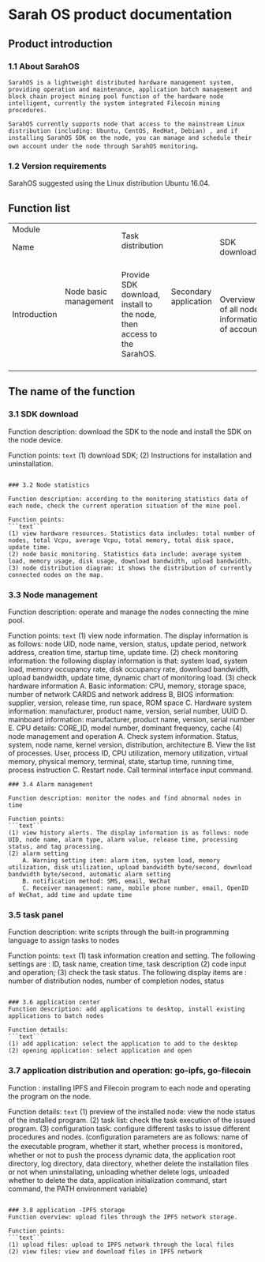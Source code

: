 # Sarah OS product documentation

## Product introduction

### 1.1 About SarahOS

	SarahOS is a lightweight distributed hardware management system, providing operation and maintenance, application batch management and block chain project mining pool function of the hardware node intelligent, currently the system integrated Filecoin mining procedures.

	SarahOS currently supports node that access to the mainstream Linux distribution (including: Ubuntu, CentOS, RedHat, Debian) , and if installing SarahOS SDK on the node, you can manage and schedule their own account under the node through SarahOS monitoring。

### 1.2 Version requirements

SarahOS suggested using the Linux distribution Ubuntu 16.04.

## Function list

<table>
<tr>
	<td>Module</td>
    <td rowspan="5">
        Node basic management
    </td>
    <td rowspan="2">
        Task distribution
    </td>
    <td rowspan="3">
        Secondary application
    </td>
</tr>
<tr>
	<td>Name</td>
	<td>SDK download</td>
	<td>Node statistics</td>
	<td>Node management</td>
	<td>Alarm management</td>
	<td>Task pane</td>
	<td>Application center</td>
	<td>IPFS</td>
	<td>IPFS</td>
	<td>Filecoin</td>
</tr>
<tr>
	<td>Introduction</td>
	<td>Provide SDK download, install to the node, then access to the SarahOS.</td>
	<td>Overview of all node information of account.</td>
	<td>Detail information of all nodes under the account, including dynamic data and process monitoring.</td>
	<td>Node alarm setup and alert notification.</td>
	<td>Write a Script using built-in programming language to assign tasks to nodes.</td>
	<td>Add applications to the desktop and install existing applications to batch notes.</td>
	<td>IPFS installing program.</td>
	<td>IPFS Storage application.</td>
	<td>Filecoin installing program.</td>
</tr>
</table>

## The name of the function

### 3.1 SDK download

Function description: download the SDK to the node and install the SDK on the node device.

Function points:
```text```
(1) download SDK;
(2) Instructions for installation and uninstallation.
```

### 3.2 Node statistics

Function description: according to the monitoring statistics data of each node, check the current operation situation of the mine pool.

Function points:
```text```
(1) view hardware resources. Statistics data includes: total number of nodes, total Vcpu, average Vcpu, total memory, total disk space, update time.
(2) node basic monitoring. Statistics data include: average system load, memory usage, disk usage, download bandwidth, upload bandwidth.
(3) node distribution diagram: it shows the distribution of currently connected nodes on the map. 
```

### 3.3 Node management

Function description: operate and manage the nodes connecting the mine pool.

Function points:
```text```
(1) view node information. The display information is as follows: node UID, node name, version, status, update period, network address, creation time, startup time, update time.
(2) check monitoring information: the following display information is that: system load, system load, memory occupancy rate, disk occupancy rate, download bandwidth, upload bandwidth, update time, dynamic chart of monitoring load.
(3) check hardware information
	A. Basic information: CPU, memory, storage space, number of network CARDS and network address
	B, BIOS information: supplier, version, release time, run space, ROM space
	C. Hardware system information: manufacturer, product name, version, serial number, UUID
	D. mainboard information: manufacturer, product name, version, serial number
	E. CPU details: CORE_ID, model number, dominant frequency, cache
(4) node management and operation
	A. Check system information. Status, system, node name, kernel version, distribution, architecture
	B. View the list of processes. User, process ID, CPU utilization, memory utilization, virtual memory, physical memory, terminal, state, startup time, running time, process instruction
	C. Restart node. Call terminal interface input command.
```
### 3.4 Alarm management

Function description: monitor the nodes and find abnormal nodes in time

Function points:
```text```
(1) view history alerts. The display information is as follows: node UID, node name, alarm type, alarm value, release time, processing status, and tag processing.
(2) alarm setting
	A. Warning setting item: alarm item, system load, memory utilization, disk utilization, upload bandwidth byte/second, download bandwidth byte/second, automatic alarm setting
	B. notification method: SMS, email, WeChat 
	C. Receiver management: name, mobile phone number, email, OpenID of WeChat, add time and update time
```

### 3.5 task panel
Function description: write scripts through the built-in programming language to assign tasks to nodes

Function points:
```text```
(1) task information creation and setting. The following settings are : ID, task name, creation time, task description
(2) code input and operation;
(3) check the task status. The following display items are : number of distribution nodes, number of completion nodes, status
```

### 3.6 application center
Function description: add applications to desktop, install existing applications to batch nodes

Function details:
```text```
(1) add application: select the application to add to the desktop
(2) opening application: select application and open
```
### 3.7 application distribution and operation: go-ipfs, go-filecoin
Function : installing IPFS and Filecoin program to each node and operating the program on the node.

Function details:
```text```
(1) preview of the installed node: view the node status of the installed program.
(2) task list: check the task execution of the issued program.
(3) configuration task: configure different tasks to issue different procedures and nodes. (configuration parameters are as follows: name of the executable program, whether it start, whether process is monitored，whether or not to push the process dynamic data, the application root directory, log directory, data directory, whether  delete the installation files or not when uninstallating, unloading whether delete logs, unloaded whether to delete the data, application initialization command, start command, the PATH environment variable)
```

### 3.8 application -IPFS storage
Function overview: upload files through the IPFS network storage.

Function points:
```text```
(1) upload files: upload to IPFS network through the local files
(2) view files: view and download files in IPFS network
```


